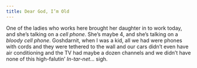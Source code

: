 ```yaml
---
title: Dear God, I’m Old
---
```

One of the ladies who works here brought her daughter in to work today, and she’s talking on a *cell phone*. She’s maybe 4, and she’s talking on a *bloody cell phone*. Goshdarnit, when I was a kid, all we had were phones with cords and they were tethered to the wall and our cars didn’t even have air conditioning and the TV had maybe a dozen channels and we didn’t have none of this high-falutin’ *In-tar-net*… sigh.